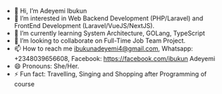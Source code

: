 - 👋 Hi, I’m Adeyemi Ibukun
- 👀 I’m interested in Web Backend Development (PHP/Laravel) and FrontEnd Development (Laravel/VueJS/NextJS).
- 🌱 I’m currently learning System Architecture, GOLang, TypeScript
- 💞️ I’m looking to collaborate on Full-Time Job Team Project.
- 📫 How to reach me ibukunadeyemi4@gmail.com, Whatsapp: +2348039656608, Facebook: https://facebook.com/ibukun Adeyemi
- 😄 Pronouns: She/Her.
- ⚡ Fun fact: Travelling, Singing and Shopping after Programming of course
<!---
aibeekhay/aibeekhay is a ✨ special ✨ repository because its `README.md` (this file) appears on your GitHub profile.
You can click the Preview link to take a look at your changes.
--->
